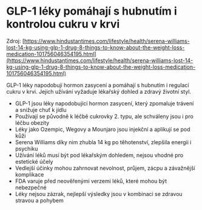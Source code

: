 # GLP-1 léky pomáhají s hubnutím i kontrolou cukru v krvi

Zdroj: [https://www.hindustantimes.com/lifestyle/health/serena-williams-lost-14-kg-using-glp-1-drug-8-things-to-know-about-the-weight-loss-medication-101756046354195.html](https://www.hindustantimes.com/lifestyle/health/serena-williams-lost-14-kg-using-glp-1-drug-8-things-to-know-about-the-weight-loss-medication-101756046354195.html)

GLP-1 léky napodobují hormon zasycení a pomáhají s hubnutím i regulací cukru v krvi. Jejich užívání vyžaduje lékařský dohled a zdravý životní styl.

- GLP-1 jsou léky napodobující hormon zasycení, který zpomaluje trávení a snižuje chuť k jídlu
- Používají se původně k léčbě cukrovky 2. typu, ale schváleny jsou i pro léčbu obezity
- Léky jako Ozempic, Wegovy a Mounjaro jsou injekční a aplikují se pod kůži
- Serena Williams díky nim zhubla 14 kg po těhotenství, zlepšila energii i psychiku
- Užívání léků musí být pod lékařským dohledem, nejsou vhodné pro estetické účely
- Vedlejší účinky mohou zahrnovat nevolnost, průjem, zácpu a závažnější komplikace
- FDA varuje před neověřenými verzemi léků, které mohou být nebezpečné
- Léky nejsou zázrak, nejlepší výsledky jsou v kombinaci se zdravou stravou a pohybem
